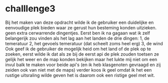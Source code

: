 # challlenge3

Bij het maken van deze opdracht wilde ik de gebruiker een duidelijke en eenvoudige plek bieden waar ze gerust hun besteming konden uitzieken. geen extra cerwarrende dingentjes. Eerst ben ik na gagaan wat ik zelf belangerijk zou vinden als het lag aan het landen de drie dingen:
1, de temeratuur 
2, het gevoels temeratuur (dat scheelt zoms heel erg)
3, de wind
Ook geef ik de gebruiker de mogelijk heid om het land of de plek op te zoeken, eerst wilde ik dat als ze bij de eerst api de plek zouden toetsen ze gelijk het weer en de map konden bekijken maar het lukte mij niet om een invul balk te maken voor beide api's (en ik heb klasgenoten gevraagd en zij zeiden ook van niet met de maps)
verder koos ik geel omdat ik het een rustige uitsraling wilde geven het is daarom ook een ristige geel met wit. 
